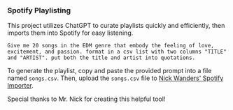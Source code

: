 ### Spotify Playlisting

This project utilizes ChatGPT to curate playlists quickly and efficiently, then imports them into Spotify for easy listening.

```ChatGPT
Give me 20 songs in the EDM genre that embody the feeling of love, excitement, and passion. format in a csv list with two columns "TITLE" and "ARTIST". put both the title and artist into quotations.
```

To generate the playlist, copy and paste the provided prompt into a file named `songs.csv`. Then, upload the `songs.csv` file to [Nick Wanders' Spotify Importer](https://nickwanders.com/projects/ng-spotify-importer).

Special thanks to Mr. Nick for creating this helpful tool!
